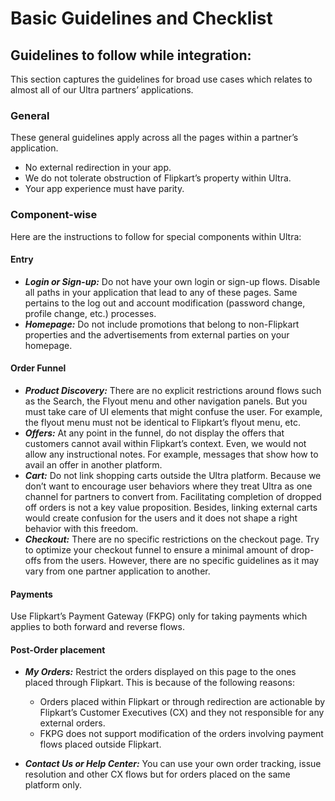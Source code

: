 # Basic Guidelines and Checklist

## Guidelines to follow while integration:
This section captures the guidelines for broad use cases which relates to almost all of our Ultra partners’ applications.

### General
These general guidelines apply across all the pages within a partner’s application.

- No external redirection in your app.
- We do not tolerate obstruction of Flipkart’s property within Ultra.
- Your app experience must have parity.

### Component-wise
Here are the instructions to follow for special components within Ultra:

#### Entry
- ***Login or Sign-up:*** Do not have your own login or sign-up flows. Disable all paths in your application that lead to any of these pages. Same pertains to the log out and account modification (password change, profile change, etc.) processes.
- ***Homepage:*** Do not include promotions that belong to non-Flipkart properties and the advertisements from external parties on your homepage.

#### Order Funnel
- ***Product Discovery:*** There are no explicit restrictions around flows such as the Search, the Flyout menu and other navigation panels. But you must take care of UI elements that might confuse the user. For example, the flyout menu must not be identical to Flipkart’s flyout menu, etc.
- ***Offers:*** At any point in the funnel, do not display the offers that customers cannot avail within Flipkart’s context. Even, we would not allow any instructional notes. For example, messages that show how to avail an offer in another platform.
- ***Cart:*** Do not link shopping carts outside the Ultra platform. Because we don’t want to encourage user behaviors where they treat Ultra as one channel for partners to convert from. Facilitating completion of dropped off orders is not a key value proposition. Besides, linking external carts would create confusion for the users and it does not shape a right behavior with this freedom.
- ***Checkout:*** There are no specific restrictions on the checkout page. Try to optimize your checkout funnel to ensure a minimal amount of drop-offs from the users. However, there are no specific guidelines as it may vary from one partner application to another.

#### Payments
Use Flipkart’s Payment Gateway (FKPG) only for taking payments which applies to both forward and reverse flows.

#### Post-Order placement
- ***My Orders:*** Restrict the orders displayed on this page to the ones placed through Flipkart. This is because of the following reasons:

  - Orders placed within Flipkart or through redirection are actionable by Flipkart’s Customer Executives (CX) and they not responsible for any external orders.
  - FKPG does not support modification of the orders involving payment flows placed outside Flipkart.
  
- ***Contact Us or Help Center:*** You can use your own order tracking, issue resolution and other CX flows but for orders placed on the same platform only.
